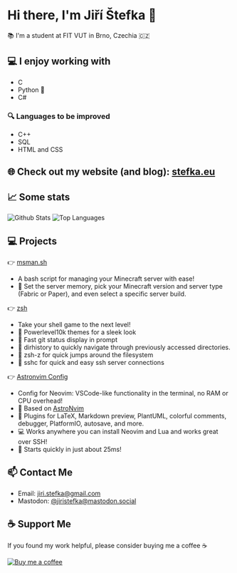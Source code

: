 # Hi there, I'm Jiří Štefka 👋

📚 I'm a student at FIT VUT in Brno, Czechia 🇨🇿 

## 💻 I enjoy working with

- C
- Python 🐍
- C# 

### 🔍 Languages to be improved

- C++
- SQL
- HTML and CSS

## 🌐 Check out my website (and blog): [stefka.eu](https://stefka.eu)

## 📈 Some stats 

![Github Stats](https://github-readme-stats-jiriks74.vercel.app/api?username=jiriks74&theme=tokyonight)
![Top Languages](https://github-readme-stats-jiriks74.vercel.app/api/top-langs/?username=jiriks74&hide=html&layout=compact&theme=tokyonight)

## 💻 Projects

👉 [msman.sh](https://github.com/jiriks74/msman.sh)
- A bash script for managing your Minecraft server with ease!
- 🧠 Set the server memory, pick your Minecraft version and server type (Fabric or Paper), and even select a specific server build. 

👉 [zsh](https://github.com/jiriks74/zsh)
- Take your shell game to the next level!
- 🎨 Powerlevel10k themes for a sleek look
- 🚀 Fast git status display in prompt
- 📂 dirhistory to quickly navigate through previously accessed directories.
- 🔀 zsh-z for quick jumps around the filesystem
- 🚪 sshc for quick and easy ssh server connections

👉 [Astronvim Config](https://github.com/jiriks74/astronvim_config)
- Config for Neovim: VSCode-like functionality in the terminal, no RAM or CPU overhead!
- 🌟 Based on [AstroNvim](https://astronvim.github.io)
- 🔌 Plugins for LaTeX, Markdown preview, PlantUML, colorful comments, debugger, PlatformIO, autosave, and more.
- 💻 Works anywhere you can install Neovim and Lua and works great over SSH!
- 🚀 Starts quickly in just about 25ms!


## 📫 Contact Me

- Email: [jiri.stefka@gmail.com](mailto:jiri.stefka@gmail.com)
- Mastodon: [@jiristefka@mastodon.social](https://mastodon.social/@jiristefka)

## ☕️ Support Me

If you found my work helpful, please consider buying me a coffee ☕️ 

<a href="https://ko-fi.com/jiriks74"><img src="https://github.com/appcraftstudio/buymeacoffee/raw/master/Images/snapshot-bmc-button.png" alt="Buy me a coffee"></a>
